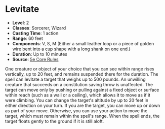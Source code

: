 # Levitate

- **Level**: 2
- **Classes**: Sorcerer, Wizard
- **Casting Time**: 1 action
- **Range**: 60 feet
- **Components**: V, S, M (Either a small leather loop or a piece of golden wire bent into a cup shape with a long shank on one end.)
- **Duration**: Up to 10 minutes
- **Source**: [5e Core Rules](http://dnd.wizards.com/articles/features/systems-reference-document-srd)

One creature or object of your choice that you can see within range rises vertically, up to 20 feet, and remains suspended there for the duration. The spell can levitate a target that weighs up to 500 pounds. An unwilling creature that succeeds on a constitution saving throw is unaffected. The target can move only by pushing or pulling against a fixed object or surface within reach (such as a wall or a ceiling), which allows it to move as if it were climbing. You can change the target's altitude by up to 20 feet in either direction on your turn. If you are the target, you can move up or down as part of your move. Otherwise, you can use your action to move the target, which must remain within the spell's range. When the spell ends, the target floats gently to the ground if it is still aloft.

